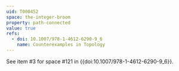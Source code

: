 ```yaml
---
uid: T000452
space: the-integer-broom
property: path-connected
value: true
refs:
  - doi: 10.1007/978-1-4612-6290-9_6
    name: Counterexamples in Topology
---
```

See item #3 for space #121 in {{doi:10.1007/978-1-4612-6290-9_6}}.
